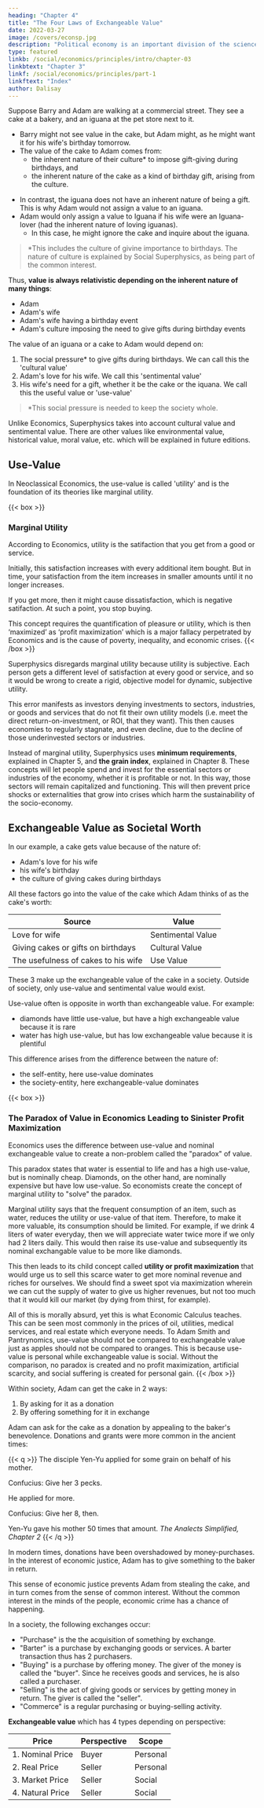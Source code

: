 ```yaml
---
heading: "Chapter 4"
title: "The Four Laws of Exchangeable Value"
date: 2022-03-27
image: /covers/econsp.jpg
description: "Political economy is an important division of the science of government. The object of government is the happiness of men, united in society"
type: featured
linkb: /social/economics/principles/intro/chapter-03
linkbtext: "Chapter 3"
linkf: /social/economics/principles/part-1
linkftext: "Index"
author: Dalisay
---
```



<!-- Economic Superphysics explains socio-economics, as the combined dynamics of society and its economy, from the perspective of the four laws of value. 
 -->


Suppose Barry and Adam are walking at a commercial street. They see a cake at a bakery, and an iguana at the pet store next to it. 
- Barry might not see value in the cake, but Adam might, as he might want it for his wife's birthday tomorrow. 
- The value of the cake to Adam comes from:
  - the inherent nature of their culture* to impose gift-giving during birthdays, and
  - the inherent nature of the cake as a kind of birthday gift, arising from the culture.  
<!--    dharma or tao (nature) of
- the tao (nature) of the cake as being a kind of gift.  -->
- In contrast, the iguana does not have an inherent nature of being a gift. This is why Adam would not assign a value to an iguana. 
- Adam would only assign a value to Iguana if his wife were an Iguana-lover (had the inherent nature of loving iguanas). 
  - In this case, he might ignore the cake and inquire about the iguana.  

> *This includes the culture of givine importance to birthdays. The nature of culture is explained by Social Superphysics, as being part of the common interest.

<!-- This tao is not present in Mr. A and so he sees no value in the cake.   -->

Thus, **value is always relativistic depending on the inherent nature of many things**:
- Adam
- Adam's wife
- Adam's wife having a birthday event
- Adam's culture imposing the need to give gifts during birthday events

The value of an iguana or a cake to Adam would depend on:

1. The social pressure* to give gifts during birthdays. We can call this the 'cultural value'
2. Adam's love for his wife. We call this 'sentimental value'
3. His wife's need for a gift, whether it be the cake or the iquana. We call this the useful value or 'use-value' 

> *This social pressure is needed to keep the society whole. 


Unlike Economics, Superphysics takes into account cultural value and sentimental value. There are other values like environmental value, historical value, moral value, etc. which will be explained in future editions.  


## Use-Value

In Neoclassical Economics, the use-value is called 'utility' and is the foundation of its theories like marginal utility.


{{< box >}}
### Marginal Utility

According to Economics, utility is the satifaction that you get from a good or service.

Initially, this satisfaction increases with every additional item bought. But in time, your satisfaction from the item increases in smaller amounts until it no longer increases.

<!-- At this point, you say you have all the items that you need.  -->

If you get more, then it might cause dissatisfaction, which is negative satifaction. At such a point, you stop buying. 

This concept requires the quantification of pleasure or utility, which is then ‘maximized’ as ‘profit maximization’ which is a major  fallacy perpetrated by Economics and is the cause of poverty, inequality, and economic crises. 
{{< /box >}}

<!--  to the general society and the personal self, just as energy has a general and special relativity.  -->

Superphysics disregards marginal utility because utility is subjective. Each person gets a different level of satisfaction at every good or service, and so it would be wrong to create a rigid, objective model for dynamic, subjective utility. 

This error manifests as investors denying investments to sectors, industries, or goods and services that do not fit their own utility models (i.e. meet the direct return-on-investment, or ROI, that they want). This then causes economies to regularly stagnate, and even decline, due to the decline of those underinvested sectors or industries. 

Instead of marginal utility, Superphysics uses **minimum requirements**, explained in Chapter 5, and **the grain index**, explained in Chapter 8.  These concepts will let people spend and invest for the essential sectors or industries of the economy, whether it is profitable or not. In this way, those sectors will remain capitalized and functioning. This will then prevent price shocks or externalities that grow into crises which harm the sustainability of the socio-economy.

<!-- This value is called **use-value** or  in Economics. Pantrynomics allows sentimental value, but since the mechanism to objectively compare sentiments is not yet established*, we shall stick to use-value. 


> *We're working on that too -->


## Exchangeable Value as Societal Worth
<!-- Purchase Versus Buying -->


In our example, a cake gets value because of the nature of:
- Adam's love for his wife
- his wife's birthday
- the culture of giving cakes during birthdays

All these factors go into the value of the cake which Adam thinks of as the cake's worth:

Source | Value
--- | ---
Love for wife | Sentimental Value
Giving cakes or gifts on birthdays | Cultural Value
The usefulness of cakes to his wife | Use Value


These 3 make up the exchangeable value of the cake in a society. Outside of society, only use-value and sentimental value would exist. 

Use-value often is opposite in worth than exchangeable value. For example:
- diamonds have little use-value, but have a high exchangeable value because it is rare
- water has high use-value, but has low exchangeable value because it is plentiful

This difference arises from the difference between the nature of:
- the self-entity, here use-value dominates
- the society-entity, here exchangeable-value dominates


{{< box >}}
### The Paradox of Value in Economics Leading to Sinister Profit Maximization

Economics uses the difference between use-value and nominal exchangeable value to create a non-problem called the "paradox" of value.

This paradox states that water is essential to life and has a high use-value, but is nominally cheap. Diamonds, on the other hand, are nominally expensive but have low use-value. So economists create the concept of marginal utility to "solve" the paradox.

Marginal utility says that the frequent consumption of an item, such as water, reduces the utility or use-value of that item. Therefore, to make it more valuable, its consumption should be limited. For example, if we drink 4 liters of water everyday, then we will appreciate water twice more if we only had 2 liters daily. This would then raise its use-value and subsequently its nominal exchangable value to be more like diamonds.

This then leads to its child concept called **utility or profit maximization** that would urge us to sell this scarce water to get more nominal revenue and riches for ourselves. We should find a sweet spot via maximization wherein we can cut the supply of water to give us higher revenues, but not too much that it would kill our market (by dying from thirst, for example).

All of this is morally absurd, yet this is what Economic Calculus teaches. This can be seen most commonly in the prices of oil, utilities, medical services, and real estate which everyone needs. To Adam Smith and Pantrynomics, use-value should not be compared to exchangeable value just as apples should not be compared to oranges. This is because use-value is personal while exchangeable value is social. Without the comparison, no paradox is created and no profit maximization, artificial scarcity, and social suffering is created for personal gain.
{{< /box >}}
<!--   use-value is determined by the wife's need or want to receive a cake on her birthday. The subjective use-value is therefore the most critical part of the value of the cake. -->

Within society, Adam can get the cake in 2 ways:

1. By asking for it as a donation
2. By offering something for it in exchange


<!-- But Adam normally cannot come up to the baker and simply ask for the cake. --> 

Adam can ask for the cake as a donation by appealing to the baker's benevolence. Donations and grants were more common in the ancient times:

{{< q >}}
The disciple Yen-Yu applied for some grain on behalf of his mother. 

<p>Confucius: Give her 3 pecks.</p>

He applied for more. 

<p>Confucius: Give her 8, then.</p>

Yen-Yu gave his mother 50 times that amount.
<cite>The Analects Simplified, Chapter 2</cite>
{{< /q >}}



In modern times, donations have been overshadowed by money-purchases. In the interest of economic justice, Adam has to give something to the baker in return.

This sense of economic justice prevents Adam from stealing the cake, and in turn comes from the sense of common interest. Without the common interest in the minds of the people, economic crime has a chance of happening. 

In a society, the following exchanges occur:

- "Purchase" is the the acquisition of something by exchange. 
- "Barter" is a purchase by exchanging goods or services. A barter transaction thus has 2 purchasers. 
- "Buying" is a purchase by offering money. The giver of the money is called the "buyer". Since he receives goods and services, he is also called a purchaser. 
- "Selling" is the act of giving goods or services by getting money in return. The giver is called the "seller". 
- "Commerce" is a regular purchasing or buying-selling activity. 

**Exchangeable value** which has 4 types depending on perspective:

Price | Perspective | Scope
--- | --- | --
1. Nominal Price | Buyer | Personal
2. Real Price | Seller | Personal
3. Market Price | Seller | Social
4. Natural Price | Seller | Social

